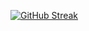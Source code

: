 [![GitHub Streak](https://streak-stats.demolab.com?user=meprazhant&theme=dark&hide_border=true&background=DD272700)](prashantkafle.com.np)
